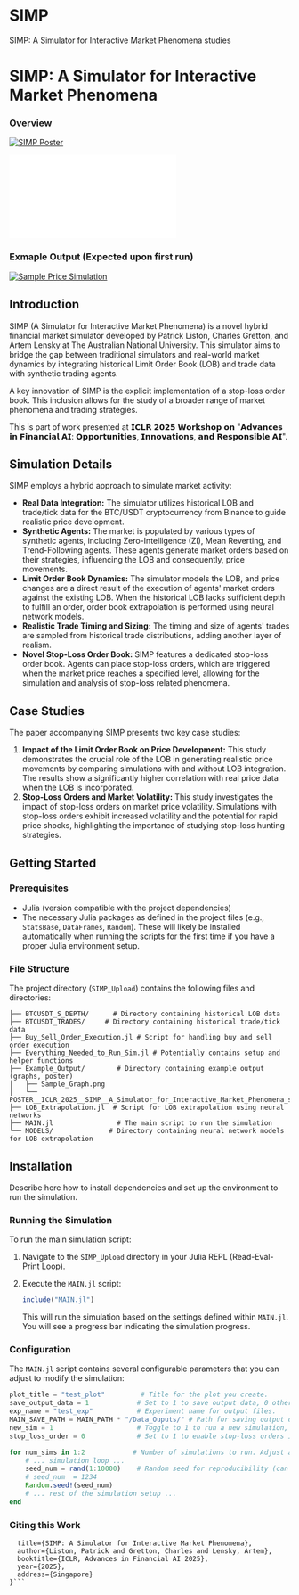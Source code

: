 # SIMP
SIMP: A Simulator for Interactive Market Phenomena studies


# SIMP: A Simulator for Interactive Market Phenomena


### Overview 
[![SIMP Poster](Example_Output/SIMP_post_Image.png)](Example_Output/SIMP_post_Image.png)

[![SIMP Poster](Example_Output/POSTER__ICLR_2025__SIMP__A_Simulator_for_Interactive_Market_Phenomena_studies.pdf)](Example_Output/POSTER__ICLR_2025__SIMP__A_Simulator_for_Interactive_Market_Phenomena_studies.pdf)

### Exmaple Output (Expected upon first run)
[![Sample Price Simulation](Example_Output/Sample_Graph.png)](Example_Output/Sample_Graph.png)



## Introduction

SIMP (A Simulator for Interactive Market Phenomena) is a novel hybrid financial market simulator developed by Patrick Liston, Charles Gretton, and Artem Lensky at The Australian National University. This simulator aims to bridge the gap between traditional simulators and real-world market dynamics by integrating historical Limit Order Book (LOB) and trade data with synthetic trading agents.

A key innovation of SIMP is the explicit implementation of a stop-loss order book. This inclusion allows for the study of a broader range of market phenomena and trading strategies.

This is part of work presented at 𝗜𝗖𝗟𝗥 𝟮𝟬𝟮𝟱 𝗪𝗼𝗿𝗸𝘀𝗵𝗼𝗽 𝗼𝗻 "𝗔𝗱𝘃𝗮𝗻𝗰𝗲𝘀 𝗶𝗻 𝗙𝗶𝗻𝗮𝗻𝗰𝗶𝗮𝗹 𝗔𝗜: 𝗢𝗽𝗽𝗼𝗿𝘁𝘂𝗻𝗶𝘁𝗶𝗲𝘀, 𝗜𝗻𝗻𝗼𝘃𝗮𝘁𝗶𝗼𝗻𝘀, 𝗮𝗻𝗱 𝗥𝗲𝘀𝗽𝗼𝗻𝘀𝗶𝗯𝗹𝗲 𝗔𝗜".

## Simulation Details

SIMP employs a hybrid approach to simulate market activity:

* **Real Data Integration:** The simulator utilizes historical LOB and trade/tick data for the BTC/USDT cryptocurrency from Binance to guide realistic price development.
* **Synthetic Agents:** The market is populated by various types of synthetic agents, including Zero-Intelligence (ZI), Mean Reverting, and Trend-Following agents. These agents generate market orders based on their strategies, influencing the LOB and consequently, price movements.
* **Limit Order Book Dynamics:** The simulator models the LOB, and price changes are a direct result of the execution of agents' market orders against the existing LOB. When the historical LOB lacks sufficient depth to fulfill an order, order book extrapolation is performed using neural network models.
* **Realistic Trade Timing and Sizing:** The timing and size of agents' trades are sampled from historical trade distributions, adding another layer of realism.
* **Novel Stop-Loss Order Book:** SIMP features a dedicated stop-loss order book. Agents can place stop-loss orders, which are triggered when the market price reaches a specified level, allowing for the simulation and analysis of stop-loss related phenomena.

## Case Studies

The paper accompanying SIMP presents two key case studies:

1.  **Impact of the Limit Order Book on Price Development:** This study demonstrates the crucial role of the LOB in generating realistic price movements by comparing simulations with and without LOB integration. The results show a significantly higher correlation with real price data when the LOB is incorporated.
2.  **Stop-Loss Orders and Market Volatility:** This study investigates the impact of stop-loss orders on market price volatility. Simulations with stop-loss orders exhibit increased volatility and the potential for rapid price shocks, highlighting the importance of studying stop-loss hunting strategies.

## Getting Started

### Prerequisites

* Julia (version compatible with the project dependencies)
* The necessary Julia packages as defined in the project files (e.g., `StatsBase`, `DataFrames`, `Random`). These will likely be installed automatically when running the scripts for the first time if you have a proper Julia environment setup.

### File Structure

The project directory (`SIMP_Upload`) contains the following files and directories:

```SIMP_Upload/
├── BTCUSDT_S_DEPTH/      # Directory containing historical LOB data
├── BTCUSDT_TRADES/     # Directory containing historical trade/tick data
├── Buy_Sell_Order_Execution.jl # Script for handling buy and sell order execution
├── Everything_Needed_to_Run_Sim.jl # Potentially contains setup and helper functions
├── Example_Output/        # Directory containing example output (graphs, poster)
│   ├── Sample_Graph.png
│   └── POSTER__ICLR_2025__SIMP__A_Simulator_for_Interactive_Market_Phenomena_studies.pdf
├── LOB_Extrapolation.jl  # Script for LOB extrapolation using neural networks
├── MAIN.jl                # The main script to run the simulation
└── MODELS/              # Directory containing neural network models for LOB extrapolation
```



## Installation

Describe here how to install dependencies and set up the environment to run the simulation.





### Running the Simulation

To run the main simulation script:

1.  Navigate to the `SIMP_Upload` directory in your Julia REPL (Read-Eval-Print Loop).
2.  Execute the `MAIN.jl` script:

    ```julia
    include("MAIN.jl")
    ```

    This will run the simulation based on the settings defined within `MAIN.jl`. You will see a progress bar indicating the simulation progress.

### Configuration

The `MAIN.jl` script contains several configurable parameters that you can adjust to modify the simulation:

```julia
plot_title = "test_plot"         # Title for the plot you create.
save_output_data = 1            # Set to 1 to save output data, 0 otherwise.
exp_name = "test_exp"           # Experiment name for output files.
MAIN_SAVE_PATH = MAIN_PATH * "/Data_Ouputs/" # Path for saving output data.
new_sim = 1                     # Toggle to 1 to run a new simulation, potentially 0 to load existing data (if implemented).
stop_loss_order = 0             # Set to 1 to enable stop-loss orders in the market, 0 to disable.

for num_sims in 1:2            # Number of simulations to run. Adjust as needed.
    # ... simulation loop ...
    seed_num = rand(1:10000)    # Random seed for reproducibility (can be fixed).
    # seed_num  = 1234
    Random.seed!(seed_num)
    # ... rest of the simulation setup ...
end
```




### Citing this Work
```@inproceedings{liston2025simp,
  title={SIMP: A Simulator for Interactive Market Phenomena},
  author={Liston, Patrick and Gretton, Charles and Lensky, Artem},
  booktitle={ICLR, Advances in Financial AI 2025},
  year={2025},
  address={Singapore}
}```
